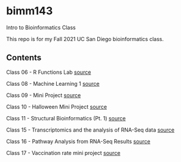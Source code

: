 # bimm143
Intro to Bioinformatics Class

This repo is for my Fall 2021 UC San Diego bioinformatics class. 

## Contents

Class 06 - R Functions Lab [source](https://github.com/anitaw1012/bimm143/blob/main/class06/class06_R_Functions_Lab.Rmd)

Class 08 - Machine Learning 1 [source](https://github.com/anitaw1012/bimm143/blob/main/class08/class08.Rmd)

Class 09 - Mini Project [source](https://github.com/anitaw1012/bimm143/blob/main/class09_mini_project/class09_mini_project.Rmd)

Class 10 - Halloween Mini Project [source](https://github.com/anitaw1012/bimm143/blob/main/class10_halloween_mini_project/class10_halloween_mini_project.Rmd)

Class 11 - Structural Bioinformatics (Pt. 1) [source](https://github.com/anitaw1012/bimm143/blob/main/class11_structural%20_bioinformatics_pt._1/Class11.Rmd)

Class 15 - Transcriptomics and the analysis of RNA-Seq data [source](https://github.com/anitaw1012/bimm143/blob/main/class15/class15_rnaseq.Rmd)

Class 16 - Pathway Analysis from RNA-Seq Results [source](https://github.com/anitaw1012/bimm143/blob/main/class16_rna_seq_pathway_analysis/class16_rna_seq_pathway_analysis.Rmd)

Class 17 - Vaccination rate mini project [source](https://github.com/anitaw1012/bimm143/blob/main/class17_vaccination_rate_mini_project/class17_vaccination_rate_mini_project.Rmd)





